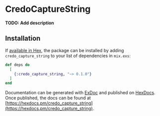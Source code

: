 # CredoCaptureString

**TODO: Add description**

## Installation

If [available in Hex](https://hex.pm/docs/publish), the package can be installed
by adding `credo_capture_string` to your list of dependencies in `mix.exs`:

```elixir
def deps do
  [
    {:credo_capture_string, "~> 0.1.0"}
  ]
end
```

Documentation can be generated with [ExDoc](https://github.com/elixir-lang/ex_doc)
and published on [HexDocs](https://hexdocs.pm). Once published, the docs can
be found at [https://hexdocs.pm/credo_capture_string](https://hexdocs.pm/credo_capture_string).

